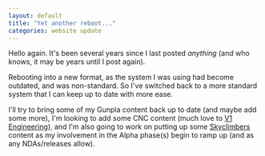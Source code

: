 ```yaml
---
layout: default
title: "Yet another reboot..."
categories: website update
---
```

Hello again. It's been several years since I last posted _anything_ (and who knows, it may be years until I post again).

Rebooting into a new format, as the system I was using had become outdated, and was non-standard. So I've switched back to a more standard system that I can keep up to date with more ease.

I'll try to bring some of my Gunpla content back up to date (and maybe add some more), I'm looking to add some CNC content (much love to [V1 Engineering](https://www.v1engineering.com)), and I'm also going to work on putting up some [Skyclimbers](https://www.skyclimbers.net/) content as my involvement in the Alpha phase(s) begin to ramp up (and as any NDAs/releases allow).